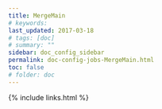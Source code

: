 ```yaml
---
title: MergeMain
# keywords:
last_updated: 2017-03-18
# tags: [doc]
# summary: ""
sidebar: doc_config_sidebar
permalink: doc-config-jobs-MergeMain.html
toc: false
# folder: doc
---
```


{% include links.html %}
 